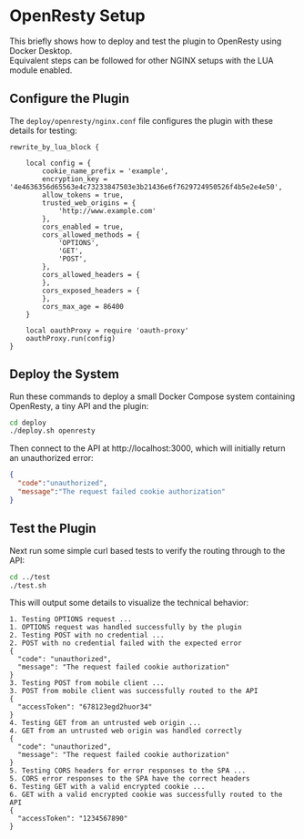 # OpenResty Setup

This briefly shows how to deploy and test the plugin to OpenResty using Docker Desktop.\
Equivalent steps can be followed for other NGINX setups with the LUA module enabled.

## Configure the Plugin

The `deploy/openresty/nginx.conf` file configures the plugin with these details for testing:

```text
rewrite_by_lua_block {

    local config = {
        cookie_name_prefix = 'example',
        encryption_key = '4e4636356d65563e4c73233847503e3b21436e6f7629724950526f4b5e2e4e50',
        allow_tokens = true,
        trusted_web_origins = {
            'http://www.example.com'
        },
        cors_enabled = true,
        cors_allowed_methods = {
            'OPTIONS',
            'GET',
            'POST',
        },
        cors_allowed_headers = {
        },
        cors_exposed_headers = {
        },
        cors_max_age = 86400
    }

    local oauthProxy = require 'oauth-proxy'
    oauthProxy.run(config)
}
```

## Deploy the System

Run these commands to deploy a small Docker Compose system containing OpenResty, a tiny API and the plugin:

```bash
cd deploy
./deploy.sh openresty
```

Then connect to the API at http://localhost:3000, which will initially return an unauthorized error:

```json
{
  "code":"unauthorized",
  "message":"The request failed cookie authorization"
}
```

## Test the Plugin

Next run some simple curl based tests to verify the routing through to the API:

```bash
cd ../test
./test.sh
```

This will output some details to visualize the technical behavior:

```text
1. Testing OPTIONS request ...
1. OPTIONS request was handled successfully by the plugin
2. Testing POST with no credential ...
2. POST with no credential failed with the expected error
{
  "code": "unauthorized",
  "message": "The request failed cookie authorization"
}
3. Testing POST from mobile client ...
3. POST from mobile client was successfully routed to the API
{
  "accessToken": "678123egd2huor34"
}
4. Testing GET from an untrusted web origin ...
4. GET from an untrusted web origin was handled correctly
{
  "code": "unauthorized",
  "message": "The request failed cookie authorization"
}
5. Testing CORS headers for error responses to the SPA ...
5. CORS error responses to the SPA have the correct headers
6. Testing GET with a valid encrypted cookie ...
6. GET with a valid encrypted cookie was successfully routed to the API
{
  "accessToken": "1234567890"
}
```
